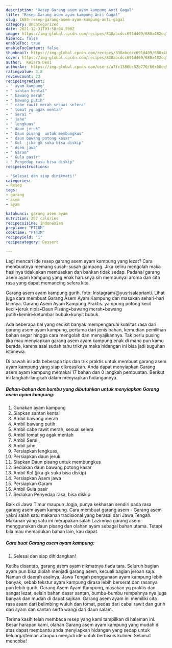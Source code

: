```yaml
---
description: "Resep Garang asem ayam kampung Anti Gagal"
title: "Resep Garang asem ayam kampung Anti Gagal"
slug: 1684-resep-garang-asem-ayam-kampung-anti-gagal
category: Uncategorized
date: 2021-12-31T03:58:04.590Z
image: https://img-global.cpcdn.com/recipes/830abcdcc691d409/680x482cq70/garang-asem-ayam-kampung-foto-resep-utama.jpg
hideToc: false
enableToc: true
enableTocContent: false
thumbnail: https://img-global.cpcdn.com/recipes/830abcdcc691d409/680x482cq70/garang-asem-ayam-kampung-foto-resep-utama.jpg
cover: https://img-global.cpcdn.com/recipes/830abcdcc691d409/680x482cq70/garang-asem-ayam-kampung-foto-resep-utama.jpg
author:  Keiara Desi
authorAv:  https://img-global.cpcdn.com/users/a7fc1380bc52b770/60x60cq50/avatar.jpg
ratingvalue: 3.8
reviewcount: 23
recipeingredient:
- " ayam kampung"
- " santan kental"
- " bawang merah"
- " bawang putih"
- " cabe rawit merah sesuai selera"
- " tomat yg agak mentah"
- " Serai "
- " jahe"
- " lengkuas"
- " daun jeruk"
- " Daun pisang  untuk membungkus"
- " daun bawang potong kasar"
- " Kol  jika gk suka bisa diskip"
- " Asem jawa"
- " Garam"
- " Gula pasir"
- " Penyedap rasa bisa diskip"
recipeinstructions:

- "Selesai dan siap dinikmati!"
categories:
- Resep
tags:
- garang
- asem
- ayam

katakunci: garang asem ayam 
nutrition: 267 calories
recipecuisine: Indonesian
preptime: "PT18M"
cooktime: "PT43M"
recipeyield: "1"
recipecategory: Dessert

---
```



Lagi mencari ide resep garang asem ayam kampung yang lezat? Cara membuatnya memang susah-susah gampang. Jika keliru mengolah maka hasilnya tidak akan memuaskan dan bahkan tidak sedap. Padahal garang asem ayam kampung yang enak harusnya sih mempunyai aroma dan cita rasa yang dapat memancing selera kita.


Garang asem ayam kampung gurih. foto: Instagram/@yusrisalaprianti. Lihat juga cara membuat Garang Asem Ayam Kampung dan masakan sehari-hari lainnya. Garang Asem Ayam Kampung Praktis. yampung potong kecil kecil•jeruk nipis•Daun Pisang•bawang merah•bawang putih•kemiri•ketumbar bubuk•kunyit bubuk.

Ada beberapa hal yang sedikit banyak mempengaruhi kualitas rasa dari garang asem ayam kampung, pertama dari jenis bahan, kemudian pemilihan bahan segar hingga cara mengolah dan menyajikannya. Tak perlu pusing jika mau menyiapkan garang asem ayam kampung enak di mana pun kamu berada, karena asal sudah tahu triknya maka hidangan ini bisa jadi suguhan istimewa.


Di bawah ini ada beberapa tips dan trik praktis untuk membuat garang asem ayam kampung yang siap dikreasikan. Anda dapat menyiapkan Garang asem ayam kampung memakai 17 bahan dan 0 langkah pembuatan. Berikut ini langkah-langkah dalam menyiapkan hidangannya.

<!--inarticleads1-->

##### Bahan-bahan dan bumbu yang dibutuhkan untuk menyiapkan Garang asem ayam kampung:

1. Gunakan  ayam kampung
1. Siapkan  santan kental
1. Ambil  bawang merah
1. Ambil  bawang putih
1. Ambil  cabe rawit merah, sesuai selera
1. Ambil  tomat yg agak mentah
1. Ambil  Serai ,
1. Ambil  jahe,
1. Persiapkan  lengkuas,
1. Persiapkan  daun jeruk
1. Siapkan  Daun pisang  untuk membungkus
1. Sediakan  daun bawang potong kasar
1. Ambil  Kol  (jika gk suka bisa diskip)
1. Persiapkan  Asem jawa
1. Persiapkan  Garam
1. Ambil  Gula pasir
1. Sediakan  Penyedap rasa, bisa diskip


Baik di Jawa Timur maupun Jogja, punya kekhasan sendiri pada rasa garang asem ayam kampung. Cara membuat garang asem - Garang asem yakni salah satu makanan tradisional yang berasal dari Jawa Tengah. Makanan yang satu ini merupakan salah Lazimnya garang asem menggunakan daun pisang dan olahan ayam sebagai bahan utama. Tetapi bila mau memadukan bahan lain, kau dapat. 

<!--inarticleads2-->

##### Cara buat Garang asem ayam kampung:


1. Selesai dan siap dihidangkan!

Ketika disantap, garang asem ayam nikmatnya tiada tara. Seluruh bagian ayam pun bisa diolah menjadi garang asem, kecuali bagian jeroan saja. Namun di daerah asalnya, Jawa Tengah penggunaan ayam kampung lebih banyak, sebab tekstur ayam kampung dirasa lebih berserat dan rasanya pun lebih gurih. Garang Asem Ayam Kampung, masakan yg praktis dan sangat lezat, selain bahan dasar santan, bumbu-bumbu rempahnya nya juga banyak dan mudah di dapat.sajikan. Garang asem ayam ini memiliki cita rasa asam dari belimbing wuluh dan tomat, pedas dari cabai rawit dan gurih dari ayam dan santan serta wangi dari daun salam. 

Terima kasih telah membaca resep yang kami tampilkan di halaman ini. Besar harapan kami, olahan Garang asem ayam kampung yang mudah di atas dapat membantu anda menyiapkan hidangan yang sedap untuk keluarga/teman ataupun menjadi ide untuk berbisnis kuliner. Selamat mencoba!
